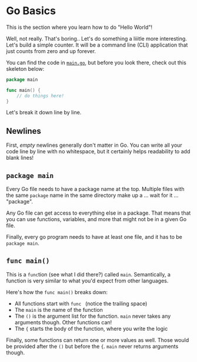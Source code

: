# Go Basics

This is the section where you learn how to do "Hello World"!

Well, not really. That's boring.. Let's do something a liiitle more interesting. Let's build a simple counter. It will be a command line (CLI) application that just counts from zero and up forever.

You can find the code in [`main.go`](./main.go), but before you look there, check out this skeleton below:

```go
package main

func main() {
    // do things here!
}
```

Let's break it down line by line.

## Newlines

First, _empty_ newlines generally don't matter in Go. You can write all your code line by line with no whitespace, but it certainly helps readability to add blank lines!

## `package main`

Every Go file needs to have a package name at the top. Multiple files with the same `package` name in the same directory make up a ... wait for it ... "package".

Any Go file can get access to everything else in a package. That means that you can use functions, variables, and more that might not be in a given Go file.

Finally, every go program needs to have at least one file, and it has to be `package main`.

## `func main()`

This is a `func`tion (see what I did there?) called `main`. Semantically, a function is very similar to what you'd expect from other languages.

Here's how the `func main()` breaks down:

- All functions start with `func ` (notice the trailing space)
- The `main` is the name of the function
- The `()` is the argument list for the function. `main` never takes any arguments though. Other functions can!
- The `{` starts the body of the function, where you write the logic

Finally, some functions can return one or more values as well. Those would be provided after the `()` but before the `{`. `main` never returns arguments though.
